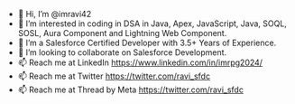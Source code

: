 - 👋 Hi, I’m @imravi42
- 👀 I’m interested in coding in DSA in Java, Apex, JavaScript, Java, SOQL, SOSL, Aura Component and Lightning Web Component.
- 🌱 I’m a Salesforce Certified Developer with 3.5+ Years of Experience.
- 💞️ I’m looking to collaborate on Salesforce Development.
- 📫 Reach me at LinkedIn https://www.linkedin.com/in/imrpg2024/
- 📫 Reach me at Twitter https://twitter.com/ravi_sfdc
- 📫 Reach me at Thread by Meta https://twitter.com/ravi_sfdc

<!---
imravi42/imravi42 is a ✨ special ✨ repository because its `README.md` (this file) appears on your GitHub profile.
You can click the Preview link to take a look at your changes.
--->
